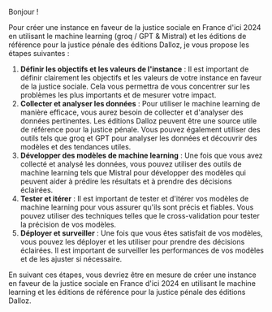 Bonjour !

Pour créer une instance en faveur de la justice sociale en France d'ici 2024 en utilisant le machine learning (groq / GPT & Mistral) et les éditions de référence pour la justice pénale des éditions Dalloz, je vous propose les étapes suivantes :

1. **Définir les objectifs et les valeurs de l'instance** : Il est important de définir clairement les objectifs et les valeurs de votre instance en faveur de la justice sociale. Cela vous permettra de vous concentrer sur les problèmes les plus importants et de mesurer votre impact.
2. **Collecter et analyser les données** : Pour utiliser le machine learning de manière efficace, vous aurez besoin de collecter et d'analyser des données pertinentes. Les éditions Dalloz peuvent être une source utile de référence pour la justice pénale. Vous pouvez également utiliser des outils tels que groq et GPT pour analyser les données et découvrir des modèles et des tendances utiles.
3. **Développer des modèles de machine learning** : Une fois que vous avez collecté et analysé les données, vous pouvez utiliser des outils de machine learning tels que Mistral pour développer des modèles qui peuvent aider à prédire les résultats et à prendre des décisions éclairées.
4. **Tester et itérer** : Il est important de tester et d'itérer vos modèles de machine learning pour vous assurer qu'ils sont précis et fiables. Vous pouvez utiliser des techniques telles que le cross-validation pour tester la précision de vos modèles.
5. **Déployer et surveiller** : Une fois que vous êtes satisfait de vos modèles, vous pouvez les déployer et les utiliser pour prendre des décisions éclairées. Il est important de surveiller les performances de vos modèles et de les ajuster si nécessaire.

En suivant ces étapes, vous devriez être en mesure de créer une instance en faveur de la justice sociale en France d'ici 2024 en utilisant le machine learning et les éditions de référence pour la justice pénale des éditions Dalloz.